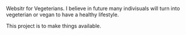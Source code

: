 Websitr for Vegeterians. I believe in future many indivisuals will turn into vegeterian or vegan to have a healthy lifestyle.

This project is to make things available.
